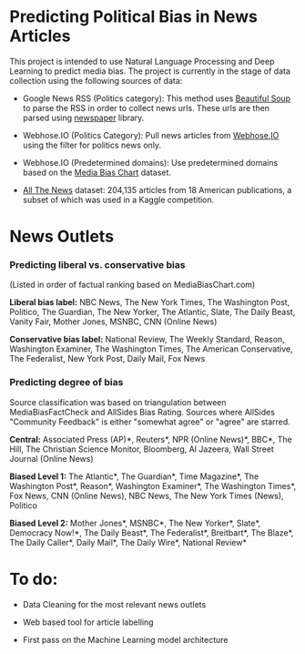 # Predicting Political Bias in News Articles

This project is intended to use Natural Language Processing and Deep Learning to predict media bias. The project is currently in the stage of data collection using the following sources of data:

- Google News RSS (Politics category): This method uses [Beautiful Soup](https://launchpad.net/beautifulsoup) to parse the RSS in order to collect news urls. These urls are then parsed using [newspaper](https://newspaper.readthedocs.io/en/latest/) library.

- Webhose.IO (Politics Category): Pull news articles from [Webhose.IO](https://webhose.io) using the filter for politics news only.

- Webhose.IO (Predetermined domains): Use predetermined domains based on the [Media Bias Chart](https://www.adfontesmedia.com/) dataset.

- [All The News](https://components.one/datasets/all-the-news-articles-dataset/) dataset: 204,135 articles from 18 American publications, a subset of which was used in a Kaggle competition.

# News Outlets

### Predicting liberal vs. conservative bias
(Listed in order of factual ranking based on MediaBiasChart.com)

**Liberal bias label:** NBC News, The New York Times, The Washington Post, Politico, The Guardian, The New Yorker, The Atlantic, Slate, The Daily Beast, Vanity Fair, Mother Jones, MSNBC, CNN (Online News)

**Conservative bias label:** National Review, The Weekly Standard, Reason, Washington Examiner, The Washington Times, The American Conservative, The Federalist, New York Post, Daily Mail, Fox News

### Predicting degree of bias
Source classification was based on triangulation between MediaBiasFactCheck and AllSides Bias Rating. Sources where AllSides "Community Feedback" is either "somewhat agree" or "agree" are starred.

**Central:** Associated Press (AP)\*, Reuters\*, NPR (Online News)\*, BBC\*, The Hill, The Christian Science Monitor, Bloomberg, Al Jazeera, Wall Street Journal (Online News)

**Biased Level 1:** The Atlantic\*, The Guardian\*, Time Magazine\*, The Washington Post\*, Reason\*, Washington Examiner\*, The Washington Times\*, Fox News, CNN (Online News), NBC News, The New York Times (News), Politico

**Biased Level 2:** Mother Jones\*, MSNBC\*, The New Yorker\*, Slate\*, Democracy Now!\*, The Daily Beast\*, The Federalist\*, Breitbart\*, The Blaze\*, The Daily Caller\*, Daily Mail\*, The Daily Wire\*, National Review\*


# To do:

- Data Cleaning for the most relevant news outlets

- Web based tool for article labelling

- First pass on the Machine Learning model architecture
